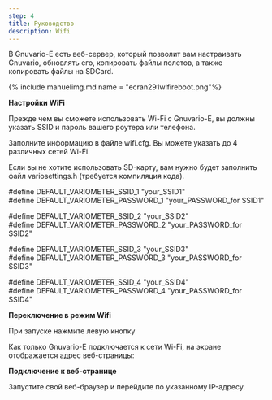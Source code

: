 ```yaml
---
step: 4
title: Руководство
description: Wifi
---
```


В Gnuvario-E есть веб-сервер, который позволит вам настраивать Gnuvario, обновлять его, копировать файлы полетов, а также копировать файлы на SDCard.
 
{% include manuelimg.md name = "ecran291wifireboot.png"%}

**Настройки WiFi**

Прежде чем вы сможете использовать Wi-Fi с Gnuvario-E, вы должны указать SSID и пароль вашего роутера или телефона.

Заполните информацию в файле wifi.cfg. Вы можете указать до 4 различных сетей Wi-Fi.

Если вы не хотите использовать SD-карту, вам нужно будет заполнить файл variosettings.h (требуется компиляция кода).


#define DEFAULT_VARIOMETER_SSID_1													"your_SSID1"   
#define DEFAULT_VARIOMETER_PASSWORD_1											"your_PASSWORD_for SSID1"   

#define DEFAULT_VARIOMETER_SSID_2													"your_SSID2"   
#define DEFAULT_VARIOMETER_PASSWORD_2											"your_PASSWORD_for SSID2"   

#define DEFAULT_VARIOMETER_SSID_3													"your_SSID3"   
#define DEFAULT_VARIOMETER_PASSWORD_3											"your_PASSWORD_for SSID3"   

#define DEFAULT_VARIOMETER_SSID_4													"your_SSID4"   
#define DEFAULT_VARIOMETER_PASSWORD_4											"your_PASSWORD_for SSID4"   

**Переключение в режим Wifi**

При запуске нажмите левую кнопку

Как только Gnuvario-E подключается к сети Wi-Fi, на экране отображается адрес веб-страницы:



**Подключение к веб-странице**

Запустите свой веб-браузер и перейдите по указанному IP-адресу.




